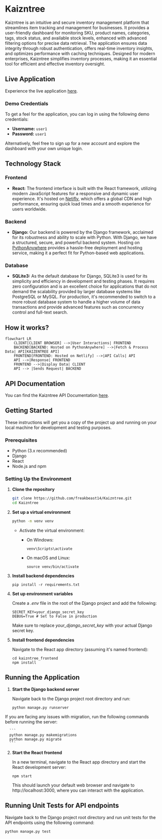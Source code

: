 # Kaizntree

Kaizntree is an intuitive and secure inventory management platform that streamlines item tracking and management for businesses. It provides a user-friendly dashboard for monitoring SKU, product names, categories, tags, stock status, and available stock levels, enhanced with advanced filtering options for precise data retrieval. The application ensures data integrity through robust authentication, offers real-time inventory insights, and optimizes performance with caching techniques. Designed for modern enterprises, Kaizntree simplifies inventory processes, making it an essential tool for efficient and effective inventory oversight.

## Live Application

Experience the live application [here](https://kaizntree.netlify.app/).

### Demo Credentials

To get a feel for the application, you can log in using the following demo credentials:

- **Username:** `user1`
- **Password:** `user1`

Alternatively, feel free to sign up for a new account and explore the dashboard with your own unique login.
 
## Technology Stack

### Frontend

- **React:** The frontend interface is built with the React framework, utilizing modern JavaScript features for a responsive and dynamic user experience. It's hosted on [Netifly](https://www.netlify.com/), which offers a global CDN and high performance, ensuring quick load times and a smooth experience for users worldwide.

### Backend

- **Django:** Our backend is powered by the Django framework, acclaimed for its robustness and ability to scale with Python. With Django, we have a structured, secure, and powerful backend system. Hosting on [PythonAnywhere](https://www.pythonanywhere.com/) provides a hassle-free deployment and hosting service, making it a perfect fit for Python-based web applications.

### Database

- **SQLite3:** As the default database for Django, SQLite3 is used for its simplicity and efficiency in development and testing phases. It requires zero configuration and is an excellent choice for applications that do not demand the scalability provided by larger database systems like PostgreSQL or MySQL. For production, it's recommended to switch to a more robust database system to handle a higher volume of data transactions and provide advanced features such as concurrency control and full-text search.

## How it works?

```mermaid
flowchart LR
    CLIENT[CLIENT BROWSER] -->|User Interactions| FRONTEND
    BACKEND[BACKEND: Hosted on PythonAnywhere] -->|Fetch & Process Data| API[KAIZENTREE API]
    FRONTEND[FRONTEND: Hosted on Netlify] -->|API Calls| API
    API -->|Response| FRONTEND
    FRONTEND -->|Display Data| CLIENT
    API --> |Sends Request| BACKEND
```

## API Documentation

You can find the Kaizntree API Documentation [here](https://documenter.getpostman.com/view/16414670/2sA2r3b6WY).

## Getting Started

These instructions will get you a copy of the project up and running on your local machine for development and testing purposes.

### Prerequisites

- Python (3.x recommended)
- Django
- React
- Node.js and npm

### Setting Up the Environment

1. **Clone the repository**

    ```bash
    git clone https://github.com/freakbeast14/Kaizntree.git
    cd Kaizntree
    ```
2. **Set up a virtual environment**

    ```bash
    python -m venv venv
    ```
    - Activate the virtual environment:
      - On Windows:
        
          ```
          venv\Scripts\activate
          ```
      - On macOS and Linux:
        
          ```
          source venv/bin/activate
          ```
3. **Install backend dependencies**

      ```
      pip install -r requirements.txt
      ```
4. **Set up environment variables**

   Create a _.env_ file in the root of the Django project and add the following:

      ```
      SECRET_KEY=your_django_secret_key
      DEBUG=True # Set to False in production
      ```
   Make sure to replace _your_django_secret_key_ with your actual Django secret key.
6. **Install frontend dependencies**

   Navigate to the React app directory (assuming it's named frontend):
      ```
      cd kaizntree_frontend
      npm install
      ```

## Running the Application

1. **Start the Django backend server**

   Navigate back to the Django project root directory and run:
   
      ```
      python manage.py runserver
      ```
  If you are facing any issues with migration, run the following commands before running the server:
  
      ```
      python manage.py makemigrations
      python manage.py migrate
      ```
2. **Start the React frontend**

   In a new terminal, navigate to the React app directory and start the React development server:
   
      ```
      npm start
      ```
   This should launch your default web browser and navigate to http://localhost:3000, where you can interact with the application.

## Running Unit Tests for API endpoints

Navigate back to the Django project root directory and run unit tests for the API endpoints using the following command:

```
python manage.py test
```
